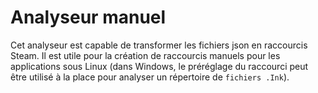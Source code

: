 # Analyseur manuel

Cet analyseur est capable de transformer les fichiers json en raccourcis Steam. Il est utile pour la création de raccourcis manuels pour les applications sous Linux (dans Windows, le préréglage du raccourci peut être utilisé à la place pour analyser un répertoire de `fichiers .Ink`). 
